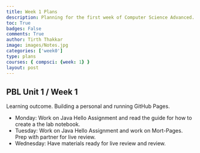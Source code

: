 ```yaml
---
title: Week 1 Plans
description: Planning for the first week of Computer Science Advanced.  
toc: True
badges: False
comments: True
author: Tirth Thakkar
image: images/Notes.jpg
categories: ['week0']
type: plans
courses: { compsci: {week: 1} }
layout: post
---
```


## PBL Unit 1 / Week 1
Learning outcome. Building a personal and running GitHub Pages.
- Monday: Work on Java Hello Assignment and read the guide for how to create a the lab notebook.
- Tuesday: Work on Java Hello Assignment and work on Mort-Pages. Prep with partner for live review. 
- Wednesday: Have materials ready for live review and review.
